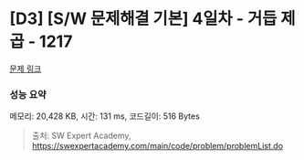 # [D3] [S/W 문제해결 기본] 4일차 - 거듭 제곱 - 1217 

[문제 링크](https://swexpertacademy.com/main/code/problem/problemDetail.do?contestProbId=AV14dUIaAAUCFAYD) 

### 성능 요약

메모리: 20,428 KB, 시간: 131 ms, 코드길이: 516 Bytes



> 출처: SW Expert Academy, https://swexpertacademy.com/main/code/problem/problemList.do